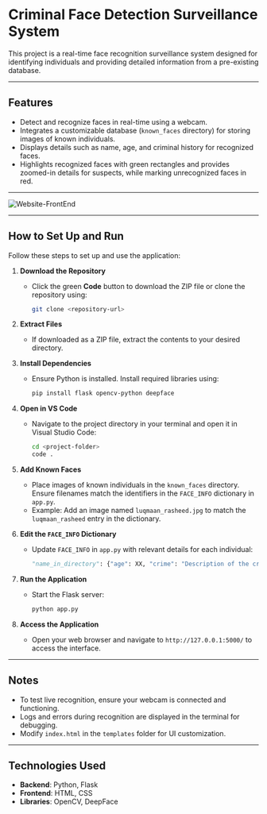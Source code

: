 # Criminal Face Detection Surveillance System  

This project is a real-time face recognition surveillance system designed for identifying individuals and providing detailed information from a pre-existing database.  

---

## Features  
- Detect and recognize faces in real-time using a webcam.  
- Integrates a customizable database (`known_faces` directory) for storing images of known individuals.  
- Displays details such as name, age, and criminal history for recognized faces.  
- Highlights recognized faces with green rectangles and provides zoomed-in details for suspects, while marking unrecognized faces in red.  

---

![Website-FrontEnd](https://github.com/user-attachments/assets/c2cd0c91-7280-48d2-b507-0d2d3b6df0e9)


---

## How to Set Up and Run  

Follow these steps to set up and use the application:  

1. **Download the Repository**  
   - Click the green **Code** button to download the ZIP file or clone the repository using:  
     ```bash  
     git clone <repository-url>  
     ```  

2. **Extract Files**  
   - If downloaded as a ZIP file, extract the contents to your desired directory.  

3. **Install Dependencies**  
   - Ensure Python is installed. Install required libraries using:  
     ```bash  
     pip install flask opencv-python deepface  
     ```  

4. **Open in VS Code**  
   - Navigate to the project directory in your terminal and open it in Visual Studio Code:  
     ```bash  
     cd <project-folder>  
     code .  
     ```  

5. **Add Known Faces**  
   - Place images of known individuals in the `known_faces` directory. Ensure filenames match the identifiers in the `FACE_INFO` dictionary in `app.py`.  
   - Example: Add an image named `luqmaan_rasheed.jpg` to match the `luqmaan_rasheed` entry in the dictionary.  

6. **Edit the `FACE_INFO` Dictionary**  
   - Update `FACE_INFO` in `app.py` with relevant details for each individual:  
     ```python  
     "name_in_directory": {"age": XX, "crime": "Description of the crime"}  
     ```  

7. **Run the Application**  
   - Start the Flask server:  
     ```bash  
     python app.py  
     ```  

8. **Access the Application**  
   - Open your web browser and navigate to `http://127.0.0.1:5000/` to access the interface.  

---

## Notes  
- To test live recognition, ensure your webcam is connected and functioning.  
- Logs and errors during recognition are displayed in the terminal for debugging.  
- Modify `index.html` in the `templates` folder for UI customization.  

---

## Technologies Used  
- **Backend**: Python, Flask  
- **Frontend**: HTML, CSS  
- **Libraries**: OpenCV, DeepFace  
